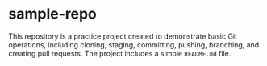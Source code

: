# sample-repo
This repository is a practice project created to demonstrate basic Git operations, including cloning, staging, committing, pushing, branching, and creating pull requests. The project includes a simple `README.md` file.
